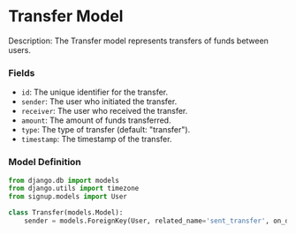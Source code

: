 # Transfer Model

Description:
The Transfer model represents transfers of funds between users.

### Fields
- `id`: The unique identifier for the transfer.
- `sender`: The user who initiated the transfer.
- `receiver`: The user who received the transfer.
- `amount`: The amount of funds transferred.
- `type`: The type of transfer (default: "transfer").
- `timestamp`: The timestamp of the transfer.

### Model Definition

```python
from django.db import models
from django.utils import timezone
from signup.models import User

class Transfer(models.Model):
    sender = models.ForeignKey(User, related_name='sent_transfer', on_delete=models.CASCADE)
